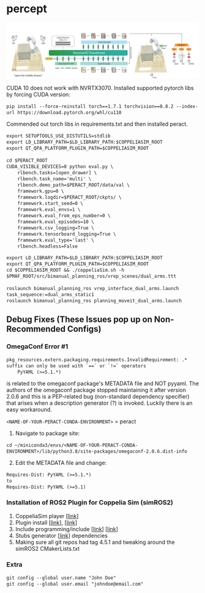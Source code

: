 # percept

![alt text](imgs/banner.png)


CUDA 10 does not work with NVRTX3070. Installed supported pytorch libs by forcing CUDA version:
```
pip install --force-reinstall torch==1.7.1 torchvision==0.8.2 --index-url https://download.pytorch.org/whl/cu110
```

Commended out torch libs in requirements.txt and then installed peract.


```
export SETUPTOOLS_USE_DISTUTILS=stdlib
export LD_LIBRARY_PATH=$LD_LIBRARY_PATH:$COPPELIASIM_ROOT
export QT_QPA_PLATFORM_PLUGIN_PATH=$COPPELIASIM_ROOT

cd $PERACT_ROOT
CUDA_VISIBLE_DEVICES=0 python eval.py \
    rlbench.tasks=[open_drawer] \
    rlbench.task_name='multi' \
    rlbench.demo_path=$PERACT_ROOT/data/val \
    framework.gpu=0 \
    framework.logdir=$PERACT_ROOT/ckpts/ \
    framework.start_seed=0 \
    framework.eval_envs=1 \
    framework.eval_from_eps_number=0 \
    framework.eval_episodes=10 \
    framework.csv_logging=True \
    framework.tensorboard_logging=True \
    framework.eval_type='last' \
    rlbench.headless=False

```



```
export LD_LIBRARY_PATH=$LD_LIBRARY_PATH:$COPPELIASIM_ROOT
export QT_QPA_PLATFORM_PLUGIN_PATH=$COPPELIASIM_ROOT
cd $COPPELIASIM_ROOT && ./coppeliaSim.sh -h $PMAF_ROOT/src/bimanual_planning_ros/vrep_scenes/dual_arms.ttt

roslaunch bimanual_planning_ros vrep_interface_dual_arms.launch task_sequence:=dual_arms_static1
roslaunch bimanual_planning_ros planning_moveit_dual_arms.launch
```


## Debug Fixes (These Issues pop up on Non-Recommended Configs)

### OmegaConf Error #1
```
pkg_resources.extern.packaging.requirements.InvalidRequirement: .* suffix can only be used with `==` or `!=` operators
    PyYAML (>=5.1.*)
```
is related to the omegaconf package's METADATA file and NOT pyyaml. The authors of the omegaconf package stopped maintaining it after version 2.0.6 and this is a PEP-related bug (non-standard dependency specifier) that arises when a description generator (?) is invoked. Luckily there is an easy workaround.

`<NAME-OF-YOUR-PERACT-CONDA-ENVIRONMENT>` = peract
1. Navigate to package site:
```
cd ~/miniconda3/envs/<NAME-OF-YOUR-PERACT-CONDA-ENVIRONMENT>/lib/python3.8/site-packages/omegaconf-2.0.6.dist-info
```
2. Edit the METADATA file and change:

```
Requires-Dist: PyYAML (>=5.1.*)
to
Requires-Dist: PyYAML (>=5.1)
```

### Installation of ROS2 Plugin for Coppelia Sim (simROS2)

1. CoppeliaSim player [[link](https://www.coppeliarobotics.com/previousVersions)]
2. Plugin install [[link](https://manual.coppeliarobotics.com/en/ros2Tutorial.htm)], [[link](https://github.com/CoppeliaRobotics/simROS2)]
3. Include programming/include [[link](https://github.com/CoppeliaRobotics/include/tree/master)] [[link](https://manual.coppeliarobotics.com/)] 
4. Stubs generator [[link](https://github.com/CoppeliaRobotics/include/blob/master/simStubsGen/README.md)] dependencies 
5. Making sure all git repos had tag 4.5.1 and tweaking around the simROS2 CMakerLists.txt 


### Extra
```
git config --global user.name "John Doe"
git config --global user.email "johndoe@email.com"
```